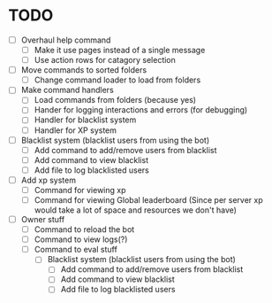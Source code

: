 # TODO

- [ ] Overhaul help command
   - [ ] Make it use pages instead of a single message
   - [ ] Use action rows for catagory selection
- [ ] Move commands to sorted folders
   - [ ] Change command loader to load from folders
- [ ] Make command handlers
   - [ ] Load commands from folders (because yes)
   - [ ] Hander for logging interactions and errors (for debugging)
   - [ ] Handler for blacklist system
   - [ ] Handler for XP system
- [ ] Blacklist system (blacklist users from using the bot)
   - [ ] Add command to add/remove users from blacklist
   - [ ] Add command to view blacklist
   - [ ] Add file to log blacklisted users
- [ ] Add xp system
   - [ ] Command for viewing xp
   - [ ] Command for viewing Global leaderboard (Since per server xp would take a lot of space and resources we don't have)
- [ ] Owner stuff
   - [ ] Command to reload the bot
   - [ ] Command to view logs(?)
   - [ ] Command to eval stuff
      - [ ] Blacklist system (blacklist users from using the bot)
         - [ ] Add command to add/remove users from blacklist
         - [ ] Add command to view blacklist
         - [ ] Add file to log blacklisted users